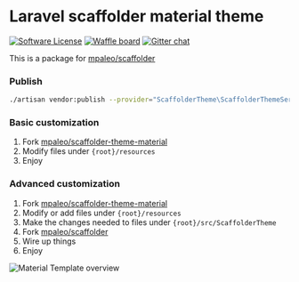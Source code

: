 # Laravel scaffolder material theme
[![Software License](https://img.shields.io/badge/license-MIT-blue.svg?style=flat-square)](LICENSE)
[![Waffle board](https://img.shields.io/badge/board-on%20waffle-blue.svg?style=flat-square)](https://waffle.io/mpaleo/scaffolder-theme-material)
[![Gitter chat](https://img.shields.io/badge/chat-on%20gitter-blue.svg?style=flat-square)](https://gitter.im/mpaleo/scaffolder-theme-material)

This is a package for [mpaleo/scaffolder](https://github.com/mpaleo/scaffolder)

### Publish
```bash
./artisan vendor:publish --provider="ScaffolderTheme\ScaffolderThemeServiceProvider" --force
````

### Basic customization
1. Fork [mpaleo/scaffolder-theme-material](https://github.com/mpaleo/scaffolder-theme-material)
2. Modify files under `{root}/resources`
3. Enjoy

### Advanced customization
1. Fork [mpaleo/scaffolder-theme-material](https://github.com/mpaleo/scaffolder-theme-material)
2. Modify or add files under `{root}/resources`
3. Make the changes needed to files under `{root}/src/ScaffolderTheme`
4. Fork [mpaleo/scaffolder](https://github.com/mpaleo/scaffolder)
5. Wire up things
6. Enjoy

![Material Template overview](https://cloud.githubusercontent.com/assets/5132565/11137273/e94a445a-8994-11e5-9d61-a5488a6fb01f.png)
